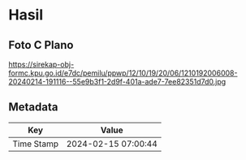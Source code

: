 # Hasil

## Foto C Plano

https://sirekap-obj-formc.kpu.go.id/e7dc/pemilu/ppwp/12/10/19/20/06/1210192006008-20240214-191116--55e9b3f1-2d9f-401a-ade7-7ee82351d7d0.jpg


## Metadata

| Key        | Value               |
| ---------- | ------------------- |
| Time Stamp | 2024-02-15 07:00:44 |



